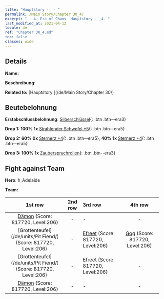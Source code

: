 ```yaml
---
title: "Hauptstory -  - "
permalink: /Main Story/Chapter 30_4/
excerpt: " - 4. Era of Chaos  Hauptstory - _4. "
last_modified_at: 2021-04-12
locale: de
ref: "Chapter 30_4.md"
toc: false
classes: wide
---
```


## Details

 **Name:** 

 **Beschreibung:** 

 **Related to:** [Hauptstory ](/de/Main Story/Chapter 30/)

## Beutebelohnung

 **Erstabschlussbelohnung:** [Silberschlüssel](/de/Items/con_693/){: .btn .btn--era3}

 **Drop 1:** **100% 1x** [Strahlender Schwefel +5](/de/Items/mat_99/){: .btn .btn--era5}

 **Drop 2:** **60% 0x** [Sternerz +4](/de/Items/mat_89/){: .btn .btn--era5}, **40% 1x** [Sternerz +4](/de/Items/mat_89/){: .btn .btn--era5}

 **Drop 3:** **100% 1x** [Zauberspruchrollen](/de/Items/con_694/){: .btn .btn--era3}


## Fight against Team
 **Hero:** h_Adelaide

 **Team:**


  | 1st row | 2nd row | 3rd row | 4th row |
  |:----:|:----:|:----|:----:|
  | [Dämon](/de/units/Demon/) (Score: 817720, Level:206)  | - | - | - |
  | [Grottenteufel](/de/units/Pit Fiend/) (Score: 817720, Level:206)  | - | [Efreet](/de/units/Efreeti/) (Score: 817720, Level:206)  | [Gog](/de/units/Gog/) (Score: 817720, Level:206)  |
  | [Grottenteufel](/de/units/Pit Fiend/) (Score: 817720, Level:206)  | - | [Efreet](/de/units/Efreeti/) (Score: 817720, Level:206)  | - |
  | [Dämon](/de/units/Demon/) (Score: 817720, Level:206)  | - | - | - |


